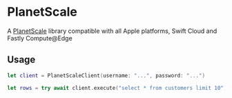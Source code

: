 # PlanetScale

A [PlanetScale](https://planetscale.com) library compatible with all Apple platforms, Swift Cloud and Fastly Compute@Edge

## Usage

```swift
let client = PlanetScaleClient(username: "...", password: "...")

let rows = try await client.execute("select * from customers limit 10").json()
```
